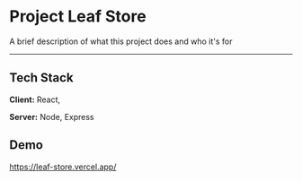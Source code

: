 
# Project Leaf Store


A brief description of what this project does and who it's for

----
## Tech Stack

**Client:** React,

**Server:** Node, Express

## Demo

https://leaf-store.vercel.app/


